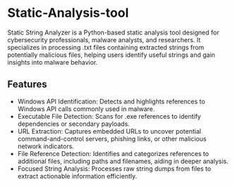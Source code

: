 <h1> Static-Analysis-tool </h1>
Static String Analyzer is a Python-based static analysis tool designed for cybersecurity professionals, malware analysts, and researchers. It specializes in processing .txt files containing extracted strings from potentially malicious files, helping users identify useful strings and gain insights into malware behavior.

## Features
<ul>
<li>Windows API Identification: Detects and highlights references to Windows API calls commonly used in malware.</li>
<li>Executable File Detection: Scans for .exe references to identify dependencies or secondary payloads.</li>
<li>URL Extraction: Captures embedded URLs to uncover potential command-and-control servers, phishing links, or other malicious network indicators.</li>
<li>File Reference Detection: Identifies and categorizes references to additional files, including paths and filenames, aiding in deeper analysis.</li>
<li>Focused String Analysis: Processes raw string dumps from files to extract actionable information efficiently.</li>
</ul>
